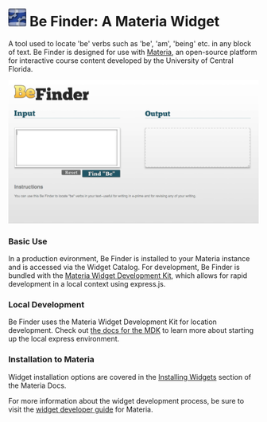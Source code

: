 <h1>
    <img src="src/_icons/icon-60.png" width="36px"/>
    Be Finder: A Materia Widget
</h1>

A tool used to locate 'be' verbs such as 'be', 'am', 'being' etc. in any block of text. Be Finder is designed for use with [Materia](https://github.com/ucfopen/Materia), an open-source platform for interactive course content developed by the University of Central Florida.

![Be Finder Player](src/_screen-shots/1.png)

### Basic Use

In a production evironment, Be Finder is installed to your Materia instance and is accessed via the Widget Catalog. For development, Be Finder is bundled with the [Materia Widget Development Kit](https://github.com/ucfopen/Materia-Widget-Dev-Kit), which allows for rapid development in a local context using express.js.

### Local Development

Be Finder uses the Materia Widget Development Kit for location development. Check out [the docs for the MDK](https://ucfopen.github.io/Materia-Docs/develop/materia-widget-development-kit.html) to learn more about starting up the local express environment.

### Installation to Materia

Widget installation options are covered in the [Installing Widgets](https://ucfopen.github.io/Materia-Docs/admin/installing-widgets.html) section of the Materia Docs.

For more information about the widget development process, be sure to visit the [widget developer guide](https://ucfopen.github.io/Materia-Docs/develop/widget-developer-guide.html) for Materia.
